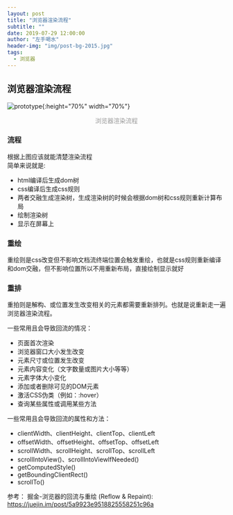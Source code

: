 ```yaml
---
layout: post
title: "浏览器渲染流程"
subtitle: ""
date: 2019-07-29 12:00:00
author: "左手喝水"
header-img: "img/post-bg-2015.jpg"
tags:
  - 浏览器
---
```

## 浏览器渲染流程

![prototype](/blog/img/in-post/浏览器渲染流程/flow.png){:height="70%" width="70%"}

<center style="color:#999"> 浏览器渲染流程 </center>

### 流程

根据上图应该就能清楚渲染流程  
简单来说就是:

* html编译后生成dom树
* css编译后生成css规则  
* 两者交融生成渲染树，生成渲染树的时候会根据dom树和css规则重新计算布局  
* 绘制渲染树
* 显示在屏幕上  

### 重绘

重绘则是css改变但不影响文档流终端位置会触发重绘，也就是css规则重新编译和dom交融，但不影响位置所以不用重新布局，直接绘制显示就好

### 重排

重拍则是解构、或位置发生改变相关的元素都需要重新排列。也就是说重新走一遍浏览器渲染流程。

一些常用且会导致回流的情况：

* 页面首次渲染
* 浏览器窗口大小发生改变
* 元素尺寸或位置发生改变
* 元素内容变化（文字数量或图片大小等等）
* 元素字体大小变化
* 添加或者删除可见的DOM元素
* 激活CSS伪类（例如：:hover）
* 查询某些属性或调用某些方法

一些常用且会导致回流的属性和方法：

* clientWidth、clientHeight、clientTop、clientLeft
* offsetWidth、offsetHeight、offsetTop、offsetLeft
* scrollWidth、scrollHeight、scrollTop、scrollLeft
* scrollIntoView()、scrollIntoViewIfNeeded()
* getComputedStyle()
* getBoundingClientRect()
* scrollTo()

参考：
掘金-浏览器的回流与重绘 (Reflow & Repaint): <https://juejin.im/post/5a9923e9518825558251c96a>